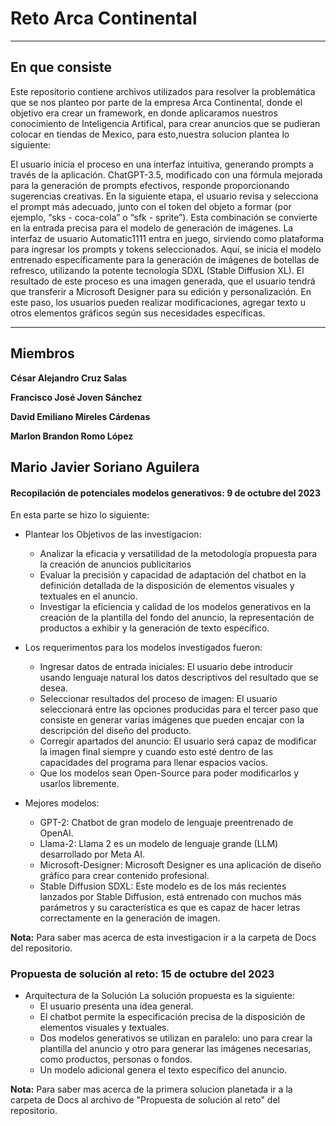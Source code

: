 # Reto Arca Continental
---

## En que consiste

Este repositorio contiene archivos utilizados para resolver la problemática que se nos planteo por parte de la empresa Arca Continental, donde el objetivo era crear un framework, en donde aplicaramos nuestros conocimiento de Inteligencia Artifical, para crear anuncios que se pudieran colocar en tiendas de Mexico, para esto,nuestra solucion plantea lo siguiente:

El usuario inicia el proceso en una interfaz intuitiva, generando prompts a través de la aplicación.
ChatGPT-3.5, modificado con una fórmula mejorada para la generación de prompts efectivos, responde
proporcionando sugerencias creativas.
En la siguiente etapa, el usuario revisa y selecciona el prompt más adecuado, junto con el token del objeto
a formar (por ejemplo, “sks - coca-cola” o “sfk - sprite”). Esta combinación se convierte en la entrada precisa
para el modelo de generación de imágenes.
La interfaz de usuario Automatic1111 entra en juego, sirviendo como plataforma para ingresar los prompts
y tokens seleccionados. Aquí, se inicia el modelo entrenado específicamente para la generación de imágenes
de botellas de refresco, utilizando la potente tecnología SDXL (Stable Diffusion XL).
El resultado de este proceso es una imagen generada, que el usuario tendrá que transferir a Microsoft
Designer para su edición y personalización. En este paso, los usuarios pueden realizar modificaciones, agregar
texto u otros elementos gráficos según sus necesidades específicas.

---
## Miembros

**César Alejandro Cruz Salas**

**Francisco José Joven Sánchez**

**David Emiliano Mireles Cárdenas**

**Marlon Brandon Romo López**

**Mario Javier Soriano Aguilera**
---
#### **Recopilación de potenciales modelos generativos**: 9 de octubre del 2023
En esta parte se hizo lo siguiente: 
*  Plantear los Objetivos de las investigacion:
      * Analizar la eficacia y versatilidad de la metodología propuesta para la creación de
        anuncios publicitarios
      * Evaluar la precisión y capacidad de adaptación del chatbot en la definición detallada
        de la disposición de elementos visuales y textuales en el anuncio.
      * Investigar la eficiencia y calidad de los modelos generativos en la creación de la
        plantilla del fondo del anuncio, la representación de productos a exhibir y la
        generación de texto específico.

*  Los requerimentos para los modelos investigados fueron:
      * Ingresar datos de entrada iniciales: El usuario debe introducir usando lenguaje natural
        los datos descriptivos del resultado que se desea.
      * Seleccionar resultados del proceso de imagen: El usuario seleccionará entre las opciones
        producidas para el tercer paso que consiste en generar varias imágenes que pueden encajar con
        la descripción del diseño del producto.
      * Corregir apartados del anuncio: El usuario será capaz de modificar la imagen final
        siempre y cuando esto esté dentro de las capacidades del programa para llenar espacios vacíos.
      * Que los modelos sean Open-Source para poder modificarlos y usarlos libremente.

  * Mejores modelos:
      * GPT-2: Chatbot de gran modelo de lenguaje preentrenado de OpenAI.
      * Llama-2: Llama 2 es un modelo de lenguaje grande (LLM) desarrollado por Meta AI.
      * Microsoft-Designer: Microsoft Designer es una aplicación de diseño gráfico para crear contenido profesional.
      * Stable Diffusion SDXL: Este modelo es de los más recientes lanzados por Stable Diffusion, está entrenado con 
        muchos más parámetros y su característica es que es capaz de hacer letras correctamente en la generación de 
        imagen.
  
  **Nota:** Para saber mas acerca de esta investigacion ir a la carpeta de Docs del repositorio.

  ### **Propuesta de solución al reto**: 15 de octubre del 2023

* Arquitectura de la Solución
La solución propuesta es la siguiente:
     - El usuario presenta una idea general.
     - El chatbot permite la especificación precisa de la disposición de elementos visuales
       y textuales.
     - Dos modelos generativos se utilizan en paralelo: uno para crear la plantilla del
       anuncio y otro para generar las imágenes necesarias, como productos, personas o
       fondos.
     - Un modelo adicional genera el texto específico del anuncio.
       
**Nota:** Para saber mas acerca de la primera solucion planetada ir a la carpeta de Docs al archivo de "Propuesta de solución al reto" del repositorio.







      






